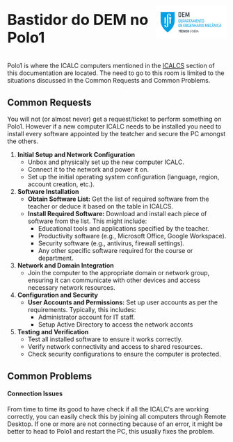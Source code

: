 <div style="display: flex; justify-content: space-between; align-items: center;">
    <h1 style="font-size: 34px;">Bastidor do DEM no Polo1</h1>
    <p align="right">
        <img src="../../assets/dem_logo.png" alt="logo" width="200" height="75">
    </p>
</div>

Polo1 is where the ICALC computers mentioned in the [ICALCS]() section of this documentation are located. The need to go to this room is limited to the situations discussed in the Common Requests and Common Problems.

## Common Requests

You will not (or almost never) get a request/ticket to perform something on Polo1. However if a new computer ICALC needs to be installed you need to install every software appointed by the teatcher and secure the PC amongst the others.

<ol>
    <li>
        <strong>Initial Setup and Network Configuration</strong>
        <ul>
            <li>Unbox and physically set up the new computer ICALC.</li>
            <li>Connect it to the network and power it on.</li>
            <li>Set up the initial operating system configuration (language, region, account creation, etc.).</li>
        </ul>
    </li>
    <li>
        <strong>Software Installation</strong>
        <ul>
            <li><strong>Obtain Software List:</strong> Get the list of required software from the teacher or deduce it based on the table in ICALCS.</li>
            <li><strong>Install Required Software:</strong> Download and install each piece of software from the list. This might include:
                <ul>
                    <li>Educational tools and applications specified by the teacher.</li>
                    <li>Productivity software (e.g., Microsoft Office, Google Workspace).</li>
                    <li>Security software (e.g., antivirus, firewall settings).</li>
                    <li>Any other specific software required for the course or department.</li>
                </ul>
            </li>
        </ul>
    </li>
    <li>
        <strong>Network and Domain Integration</strong>
        <ul>
            <li>Join the computer to the appropriate domain or network group, ensuring it can communicate with other devices and access necessary network resources.</li>
        </ul>
    </li>
    <li>
        <strong>Configuration and Security</strong>
        <ul>
            <li><strong>User Accounts and Permissions:</strong> Set up user accounts as per the requirements. Typically, this includes:
                <ul>
                    <li>Administrator account for IT staff.</li>
                    <li>Setup Active Directory to access the network acconts</li>
                </ul>
            </li>
        </ul>
    </li>
    <li>
        <strong>Testing and Verification</strong>
        <ul>
            <li>Test all installed software to ensure it works correctly.</li>
            <li>Verify network connectivity and access to shared resources.</li>
            <li>Check security configurations to ensure the computer is protected.</li>
        </ul>
    </li>
</ol>

## Common Problems

#### Connection Issues

From time to time its good to have check if all the ICALC's are working correctly, you can easily check this by joining all computers through Remote Desktop. If one or more are not connecting because of an error, it might be better to head to Polo1 and restart the PC, this usually fixes the problem.
